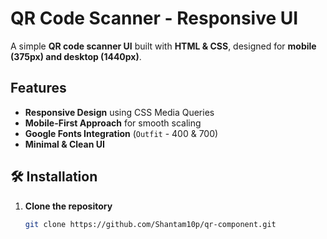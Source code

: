 # QR Code Scanner - Responsive UI

A simple **QR code scanner UI** built with **HTML & CSS**, designed for **mobile (375px) and desktop (1440px)**.

## Features
- **Responsive Design** using CSS Media Queries
- **Mobile-First Approach** for smooth scaling
- **Google Fonts Integration** (`Outfit` - 400 & 700)
- **Minimal & Clean UI**

## 🛠️ Installation
1. **Clone the repository**  
   ```bash
   git clone https://github.com/Shantam10p/qr-component.git

